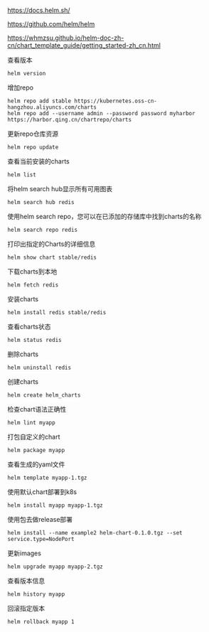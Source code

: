 https://docs.helm.sh/

https://github.com/helm/helm

https://whmzsu.github.io/helm-doc-zh-cn/chart_template_guide/getting_started-zh_cn.html

查看版本
```
helm version
```

增加repo
```
helm repo add stable https://kubernetes.oss-cn-hangzhou.aliyuncs.com/charts
helm repo add --username admin --password password myharbor https://harbor.qing.cn/chartrepo/charts
```

更新repo仓库资源
```
helm repo update
```

查看当前安装的charts
```
helm list
```

将helm search hub显示所有可用图表
```
helm search hub redis
```

使用helm search repo，您可以在已添加的存储库中找到charts的名称
```
helm search repo redis
```

打印出指定的Charts的详细信息
```
helm show chart stable/redis
```

下载charts到本地
```
helm fetch redis
```

安装charts
```
helm install redis stable/redis
```

查看charts状态
```
helm status redis
```

删除charts
```
helm uninstall redis
```

创建charts
```
helm create helm_charts
```

检查chart语法正确性
```
helm lint myapp
```

打包自定义的chart
```
helm package myapp
```

查看生成的yaml文件
```
helm template myapp-1.tgz
```

使用默认chart部署到k8s
```
helm install myapp myapp-1.tgz
```

使用包去做release部署
```
helm install --name example2 helm-chart-0.1.0.tgz --set service.type=NodePort
```

更新images
```
helm upgrade myapp myapp-2.tgz
```

查看版本信息
```
helm history myapp
```

回滚指定版本
```
helm rollback myapp 1
```


```

```
